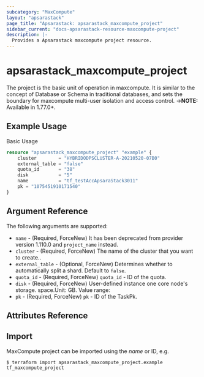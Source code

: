```yaml
---
subcategory: "MaxCompute"
layout: "apsarastack"
page_title: "Apsarastack: apsarastack_maxcompute_project"
sidebar_current: "docs-apsarastack-resource-maxcompute-project"
description: |-
  Provides a Apsarastack maxcompute project resource.
---
```


# apsarastack\_maxcompute\_project

The project is the basic unit of operation in maxcompute. It is similar to the concept of Database or Schema in traditional databases, and sets the boundary for maxcompute multi-user isolation and access control.
->**NOTE:** Available in 1.77.0+.

## Example Usage

Basic Usage

```terraform
resource "apsarastack_maxcompute_project" "example" {
    cluster        = "HYBRIDODPSCLUSTER-A-20210520-07B0"
	external_table = "false"
	quota_id       = "38"
	disk           = "5"
	name           = "tf_testAccApsaraStack3011"
    pk = "1075451910171540"
}
```
## Argument Reference

The following arguments are supported:
* `name` - (Required, ForceNew) It has been deprecated from provider version 1.110.0 and `project_name` instead.
* `cluster` - (Required, ForceNew) The name of the cluster that you want to create..
* `external_table` - (Optional, ForceNew) Determines whether to automatically split a shard. Default to `false`. 
* `quota_id` - (Required, ForceNew)  `quota_id` - ID of the quota.
* `disk` - (Required, ForceNew)  User-defined instance one core node's storage. space.Unit: GB. Value range:
* `pk` - (Required, ForceNew)  `pk` - ID of the TaskPk.
## Attributes Reference



## Import

MaxCompute project can be imported using the *name* or ID, e.g.

```
$ terraform import apsarastack_maxcompute_project.example tf_maxcompute_project
```

